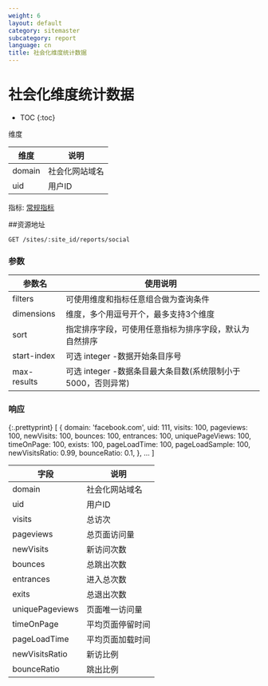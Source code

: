 ```yaml
---
weight: 6
layout: default
category: sitemaster
subcategory: report
language: cn
title: 社会化维度统计数据
---
```


# 社会化维度统计数据

* TOC
{:toc}

维度

| 维度   | 说明           |
|--------|----------------|
| domain | 社会化网站域名 |
| uid    | 用户ID         |

指标: [常规指标](/doc/sitemaster/v1/cn/site_report.html#常规指标)


##资源地址

    GET /sites/:site_id/reports/social

### 参数


| 参数名      | 使用说明                                                     |
|-------------|--------------------------------------------------------------|
| filters     | 可使用维度和指标任意组合做为查询条件                         |
| dimensions  | 维度，多个用逗号开个，最多支持3个维度                        |
| sort        | 指定排序字段，可使用任意指标为排序字段，默认为自然排序       |
| start-index | 可选 integer -数据开始条目序号                               |
| max-results | 可选 integer -数据条目最大条目数(系统限制小于5000，否则异常) |


### 响应


{:.prettyprint}
    [
        {
            domain: 'facebook.com',
            uid: 111,
            visits: 100,
            pageviews: 100,
            newVisits: 100,
            bounces: 100,
            entrances: 100,
            uniquePageViews: 100,
            timeOnPage: 100,
            exists: 100,
            pageLoadTime: 100,
            pageLoadSample: 100,
            newVisitsRatio: 0.99,
            bounceRatio: 0.1,
        },
        ...
    ]


| 字段            | 说明             |
|-----------------|------------------|
| domain          | 社会化网站域名   |
| uid             | 用户ID           |
| visits          | 总访次           |
| pageviews       | 总页面访问量     |
| newVisits       | 新访问次数       |
| bounces         | 总跳出次数       |
| entrances       | 进入总次数       |
| exits           | 总退出次数       |
| uniquePageviews | 页面唯一访问量   |
| timeOnPage      | 平均页面停留时间 |
| pageLoadTime    | 平均页面加载时间 |
| newVisitsRatio  | 新访比例         |
| bounceRatio     | 跳出比例         |
